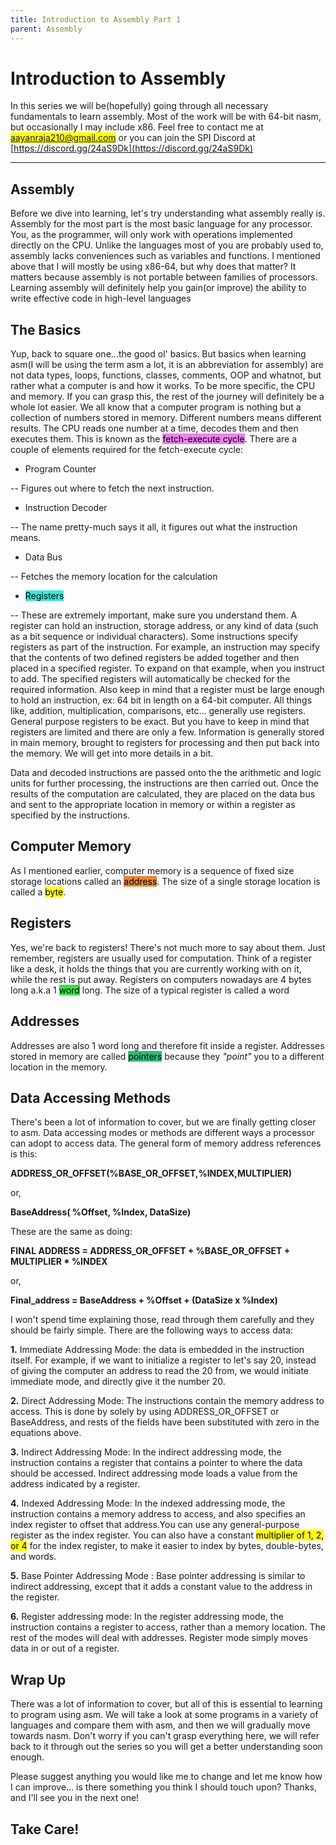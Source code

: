 ```yaml
---
title: Introduction to Assembly Part 1
parent: Assembly
---
```


# Introduction to Assembly

In this series we will be(hopefully) going through all necessary fundamentals to learn assembly. Most of the work will be with 64-bit nasm, but occasionally I may include x86\. Feel free to contact me at <mark>aayanraja210@gmail.com</mark> or you can join the SPI Discord at [https://discord.gg/24aS9Dk](https://discord.gg/24aS9Dk)

---

## Assembly

Before we dive into learning, let's try understanding what assembly really is. Assembly for the most part is the most basic language for any processor. You, as the programmer, will only work with operations implemented directly on the CPU. Unlike the languages most of you are probably used to, assembly lacks conveniences such as variables and functions. I mentioned above that I will mostly be using x86-64, but why does that matter? It matters because assembly is not portable between families of processors. Learning assembly will definitely help you gain(or improve) the ability to write effective code in high-level languages

## The Basics

Yup, back to square one...the good ol' basics. But basics when learning asm(I will be using the term asm a lot, it is an abbreviation for assembly) are not data types, loops, functions, classes, comments, OOP and whatnot, but rather what a computer is and how it works. To be more specific, the CPU and memory. If you can grasp this, the rest of the journey will definitely be a whole lot easier. We all know that a computer program is nothing but a collection of numbers stored in memory. Different numbers means different results. The CPU reads one number at a time, decodes them and then executes them. This is known as the <mark style="background-color: violet;">fetch-execute cycle</mark>. There are a couple of elements required for the fetch-execute cycle:

*   Program Counter

-- Figures out where to fetch the next instruction.

*   Instruction Decoder

-- The name pretty-much says it all, it figures out what the instruction means.

*   Data Bus

-- Fetches the memory location for the calculation

*   <mark style="background-color: #34ebde;">Registers</mark>

-- These are extremely important, make sure you understand them. A register can hold an instruction, storage address, or any kind of data (such as a bit sequence or individual characters). Some instructions specify registers as part of the instruction. For example, an instruction may specify that the contents of two defined registers be added together and then placed in a specified register. To expand on that example, when you instruct to add. The specified registers will automatically be checked for the required information. Also keep in mind that a register must be large enough to hold an instruction, ex: 64 bit in length on a 64-bit computer. All things like, addition, multiplication, comparisons, etc... generally use registers. General purpose registers to be exact. But you have to keep in mind that registers are limited and there are only a few. Information is generally stored in main memory, brought to registers for processing and then put back into the memory. We will get into more details in a bit.

Data and decoded instructions are passed onto the the arithmetic and logic units for further processing, the instructions are then carried out. Once the results of the computation are calculated, they are placed on the data bus and sent to the appropriate location in memory or within a register as specified by the instructions.

## Computer Memory

As I mentioned earlier, computer memory is a sequence of fixed size storage locations called an <mark style="background-color: #eb8634;">address</mark>. The size of a single storage location is called a <mark>byte</mark>.

## Registers

Yes, we're back to registers! There's not much more to say about them. Just remember, registers are usually used for computation. Think of a register like a desk, it holds the things that you are currently working with on it, while the rest is put away. Registers on computers nowadays are 4 bytes long a.k.a 1 <mark style="background-color:#34e343">word</mark> long. The size of a typical register is called a word

## Addresses

Addresses are also 1 word long and therefore fit inside a register. Addresses stored in memory are called <mark style="background-color: #28bf79;">pointers</mark> because they _"point"_ you to a different location in the memory.

## Data Accessing Methods

There's been a lot of information to cover, but we are finally getting closer to asm. Data accessing modes or methods are different ways a processor can adopt to access data. The general form of memory address references is this:

**ADDRESS_OR_OFFSET(%BASE_OR_OFFSET,%INDEX,MULTIPLIER)**

or,

**BaseAddress( %Offset, %Index, DataSize)**

These are the same as doing:

**FINAL ADDRESS = ADDRESS_OR_OFFSET + %BASE_OR_OFFSET + MULTIPLIER * %INDEX**

or,

**Final_address = BaseAddress + %Offset + (DataSize x %Index)**

I won't spend time explaining those, read through them carefully and they should be fairly simple. There are the following ways to access data:

**1\.** Immediate Addressing Mode: the data is embedded in the instruction itself. For example, if we want to initialize a register to let's say 20, instead of giving the computer an address to read the 20 from, we would initiate immediate mode, and directly give it the number 20.

**2\.** Direct Addressing Mode: The instructions contain the memory address to access. This is done by solely by using ADDRESS_OR_OFFSET or BaseAddress, and rests of the fields have been substituted with zero in the equations above.

**3.** Indirect Addressing Mode: In the indirect addressing mode, the instruction contains a register that contains a pointer to where the data should be accessed. Indirect addressing mode loads a value from the address indicated by a register.

**4.** Indexed Addressing Mode: In the indexed addressing mode, the instruction contains a memory address to access, and also specifies an index register to offset that address.You can use any general-purpose register as the index register. You can also have a constant <mark>multiplier of 1, 2, or 4</mark> for the index register, to make it easier to index by bytes, double-bytes, and words.

**5\.** Base Pointer Addressing Mode : Base pointer addressing is similar to indirect addressing, except that it adds a constant value to the address in the register.

**6\.** Register addressing mode: In the register addressing mode, the instruction contains a register to access, rather than a memory location. The rest of the modes will deal with addresses. Register mode simply moves data in or out of a register.

## Wrap Up

There was a lot of information to cover, but all of this is essential to learning to program using asm. We will take a look at some programs in a variety of languages and compare them with asm, and then we will gradually move towards nasm. Don't worry if you can't grasp everything here, we will refer back to it through out the series so you will get a better understanding soon enough.

Please suggest anything you would like me to change and let me know how I can improve... is there something you think I should touch upon? Thanks, and I'll see you in the next one!

## Take Care!
